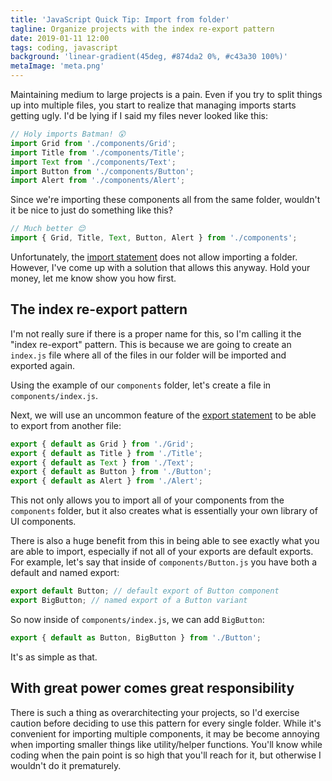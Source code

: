 ```yaml
---
title: 'JavaScript Quick Tip: Import from folder'
tagline: Organize projects with the index re-export pattern
date: 2019-01-11 12:00
tags: coding, javascript
background: 'linear-gradient(45deg, #874da2 0%, #c43a30 100%)'
metaImage: 'meta.png'
---
```


Maintaining medium to large projects is a pain. Even if you try to split things up into multiple files, you start to realize that managing imports starts getting ugly. I'd be lying if I said my files never looked like this:

```js
// Holy imports Batman! 😲
import Grid from './components/Grid';
import Title from './components/Title';
import Text from './components/Text';
import Button from './components/Button';
import Alert from './components/Alert';
```

Since we're importing these components all from the same folder, wouldn't it be nice to just do something like this?

```js
// Much better 😌
import { Grid, Title, Text, Button, Alert } from './components';
```

Unfortunately, the [import statement](https://developer.mozilla.org/en-US/docs/Web/JavaScript/Reference/Statements/import) does not allow importing a folder. However, I've come up with a solution that allows this anyway. Hold your money, let me know show you how first.

## The index re-export pattern

I'm not really sure if there is a proper name for this, so I'm calling it the "index re-export" pattern. This is because we are going to create an `index.js` file where all of the files in our folder will be imported and exported again.

Using the example of our `components` folder, let's create a file in `components/index.js`.

Next, we will use an uncommon feature of the [export statement](https://developer.mozilla.org/en-US/docs/web/javascript/reference/statements/export) to be able to export from another file:

```js
export { default as Grid } from './Grid';
export { default as Title } from './Title';
export { default as Text } from './Text';
export { default as Button } from './Button';
export { default as Alert } from './Alert';
```

This not only allows you to import all of your components from the `components` folder, but it also creates what is essentially your own library of UI components.

There is also a huge benefit from this in being able to see exactly what you are able to import, especially if not all of your exports are default exports. For example, let's say that inside of `components/Button.js` you have both a default and named export:

```js
export default Button; // default export of Button component
export BigButton; // named export of a Button variant
```

So now inside of `components/index.js`, we can add `BigButton`:

```js
export { default as Button, BigButton } from './Button';
```

It's as simple as that.

## With great power comes great responsibility

There is such a thing as overarchitecting your projects, so I'd exercise caution before deciding to use this pattern for every single folder. While it's convenient for importing multiple components, it may be become annoying when importing smaller things like utility/helper functions. You'll know while coding when the pain point is so high that you'll reach for it, but otherwise I wouldn't do it prematurely.
